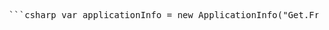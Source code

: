 <pre> ```csharp var applicationInfo = new ApplicationInfo("Get.Front.DxBxExciseStamps", "C:\\Program Files\\iiko\\iikoRMS\\Front.Net\\Plugins\\Get.Front.DxBxExciseStamps", "ApiPayment", "https://cdn.dxbx.ru/iiko/plugins/"); ``` </pre>
